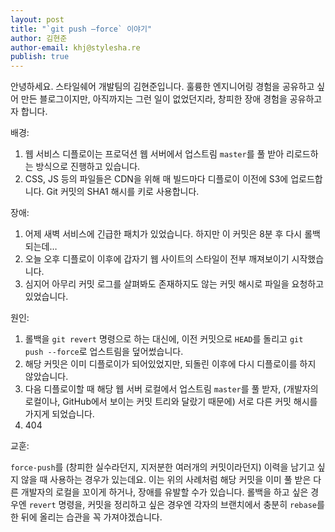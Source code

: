 ```yaml
---
layout: post
title: "`git push —force` 이야기"
author: 김현준
author-email: khj@stylesha.re
publish: true
---
```


안녕하세요. 스타일쉐어 개발팀의 김현준입니다. 훌륭한 엔지니어링 경험을 공유하고 싶어 만든 블로그이지만, 아직까지는 그런 일이 없었던지라, 창피한 장애 경험을 공유하고자 합니다.

배경:

1.  웹 서비스 디플로이는 프로덕션 웹 서버에서 업스트림 `master`를 풀 받아 리로드하는 방식으로 진행하고 있습니다.
2.  CSS, JS 등의 파일들은 CDN을 위해 매 빌드마다 디플로이 이전에 S3에 업로드합니다. Git 커밋의 SHA1 해시를 키로 사용합니다.

장애:

1.  어제 새벽 서비스에 긴급한 패치가 있었습니다. 하지만 이 커밋은 8분 후 다시 롤백되는데&#8230;
2.  오늘 오후 디플로이 이후에 갑자기 웹 사이트의 스타일이 전부 깨져보이기 시작했습니다.
3.  심지어 아무리 커밋 로그를 살펴봐도 존재하지도 않는 커밋 해시로 파일을 요청하고 있었습니다.

원인:

1.  롤백을 `git revert` 명령으로 하는 대신에, 이전 커밋으로 `HEAD`를 돌리고 `git push --force`로 업스트림을 덮어썼습니다.
2.  해당 커밋은 이미 디플로이가 되어있었지만, 되돌린 이후에 다시 디플로이를 하지 않았습니다.
3.  다음 디플로이할 때 해당 웹 서버 로컬에서 업스트림 `master`를 풀 받자, (개발자의 로컬이나, GitHub에서 보이는 커밋 트리와 달랐기 때문에) 서로 다른 커밋 해시를 가지게 되었습니다.
4.  404

교훈:

`force-push`를 (창피한 실수라던지, 지저분한 여러개의 커밋이라던지) 이력을 남기고 싶지 않을 때 사용하는 경우가 있는데요. 이는 위의 사례처럼 해당 커밋을 이미 풀 받은 다른 개발자의 로컬을 꼬이게 하거나, 장애를 유발할 수가 있습니다. 롤백을 하고 싶은 경우엔 `revert` 명령을, 커밋을 정리하고 싶은 경우엔 각자의 브랜치에서 충분히 `rebase`를 한 뒤에 올리는 습관을 꼭 가져야겠습니다.
